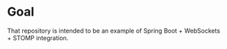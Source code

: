 # Goal

That repository is intended to be an example of Spring Boot + WebSockets + STOMP integration.